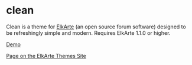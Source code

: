 # clean
Clean is a theme for <a href="https://www.elkarte.net/" target="_blank" rel="noopener">ElkArte</a> (an open source forum software) designed to be refreshingly simple and modern. Requires ElkArte 1.1.0 or higher.

[Demo](https://www.taliadegisi.com/forums)

[Page on the ElkArte Themes Site](https://themes.elkarte.net/minimal/Clean.html)
